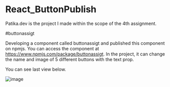 # React_ButtonPublish


Patika.dev is the project I made within the scope of the 4th assignment.

#buttonassigt

Developing a component called buttonassigt and published this component on npmjs. You can access the component at https://www.npmjs.com/package/buttonassigt.
In the project, it can change the name and image of 5 different buttons with the text prop.

You can see last view below.

![image](https://user-images.githubusercontent.com/73519789/226955482-51a146f7-7b85-408b-9dc5-cc347aa7f8c0.png)



